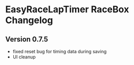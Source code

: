 # EasyRaceLapTimer RaceBox Changelog


## Version 0.7.5

* fixed reset bug for timing data during saving
* UI cleanup